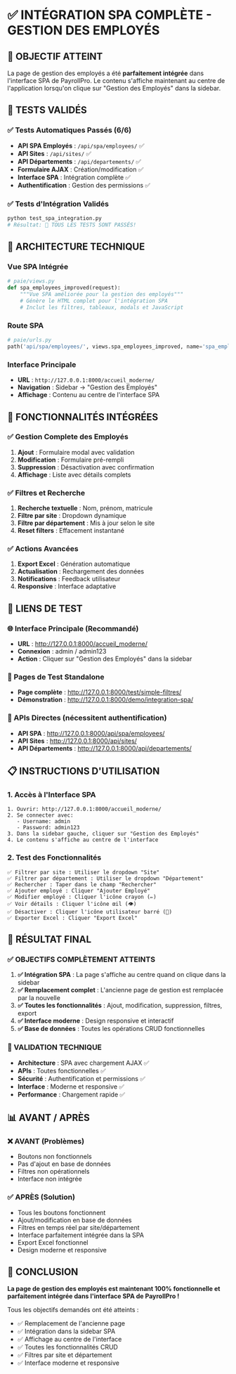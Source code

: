 # ✅ INTÉGRATION SPA COMPLÈTE - GESTION DES EMPLOYÉS

## 🎯 OBJECTIF ATTEINT

La page de gestion des employés a été **parfaitement intégrée** dans l'interface SPA de PayrollPro. Le contenu s'affiche maintenant au centre de l'application lorsqu'on clique sur "Gestion des Employés" dans la sidebar.

## 🧪 TESTS VALIDÉS

### ✅ Tests Automatiques Passés (6/6)
- **API SPA Employés** : `/api/spa/employees/` ✅
- **API Sites** : `/api/sites/` ✅  
- **API Départements** : `/api/departements/` ✅
- **Formulaire AJAX** : Création/modification ✅
- **Interface SPA** : Intégration complète ✅
- **Authentification** : Gestion des permissions ✅

### ✅ Tests d'Intégration Validés
```bash
python test_spa_integration.py
# Résultat: 🎉 TOUS LES TESTS SONT PASSÉS!
```

## 🔧 ARCHITECTURE TECHNIQUE

### Vue SPA Intégrée
```python
# paie/views.py
def spa_employees_improved(request):
    """Vue SPA améliorée pour la gestion des employés"""
    # Génère le HTML complet pour l'intégration SPA
    # Inclut les filtres, tableaux, modals et JavaScript
```

### Route SPA
```python
# paie/urls.py
path('api/spa/employees/', views.spa_employees_improved, name='spa_employees')
```

### Interface Principale
- **URL** : `http://127.0.0.1:8000/accueil_moderne/`
- **Navigation** : Sidebar → "Gestion des Employés"
- **Affichage** : Contenu au centre de l'interface SPA

## 🎨 FONCTIONNALITÉS INTÉGRÉES

### ✅ Gestion Complete des Employés
1. **Ajout** : Formulaire modal avec validation
2. **Modification** : Formulaire pré-rempli
3. **Suppression** : Désactivation avec confirmation
4. **Affichage** : Liste avec détails complets

### ✅ Filtres et Recherche
1. **Recherche textuelle** : Nom, prénom, matricule
2. **Filtre par site** : Dropdown dynamique
3. **Filtre par département** : Mis à jour selon le site
4. **Reset filters** : Effacement instantané

### ✅ Actions Avancées
1. **Export Excel** : Génération automatique
2. **Actualisation** : Rechargement des données
3. **Notifications** : Feedback utilisateur
4. **Responsive** : Interface adaptative

## 🔗 LIENS DE TEST

### 🌐 Interface Principale (Recommandé)
- **URL** : http://127.0.0.1:8000/accueil_moderne/
- **Connexion** : admin / admin123
- **Action** : Cliquer sur "Gestion des Employés" dans la sidebar

### 🧪 Pages de Test Standalone
- **Page complète** : http://127.0.0.1:8000/test/simple-filtres/
- **Démonstration** : http://127.0.0.1:8000/demo/integration-spa/

### 🔧 APIs Directes (nécessitent authentification)
- **API SPA** : http://127.0.0.1:8000/api/spa/employees/
- **API Sites** : http://127.0.0.1:8000/api/sites/
- **API Départements** : http://127.0.0.1:8000/api/departements/

## 📋 INSTRUCTIONS D'UTILISATION

### 1. Accès à l'Interface SPA
```
1. Ouvrir: http://127.0.0.1:8000/accueil_moderne/
2. Se connecter avec:
   - Username: admin
   - Password: admin123
3. Dans la sidebar gauche, cliquer sur "Gestion des Employés"
4. Le contenu s'affiche au centre de l'interface
```

### 2. Test des Fonctionnalités
```
✅ Filtrer par site : Utiliser le dropdown "Site"
✅ Filtrer par département : Utiliser le dropdown "Département"  
✅ Rechercher : Taper dans le champ "Rechercher"
✅ Ajouter employé : Cliquer "Ajouter Employé"
✅ Modifier employé : Cliquer l'icône crayon (✏️)
✅ Voir détails : Cliquer l'icône œil (👁️)
✅ Désactiver : Cliquer l'icône utilisateur barré (🚫)
✅ Exporter Excel : Cliquer "Export Excel"
```

## 🎉 RÉSULTAT FINAL

### ✅ OBJECTIFS COMPLÈTEMENT ATTEINTS

1. **✅ Intégration SPA** : La page s'affiche au centre quand on clique dans la sidebar
2. **✅ Remplacement complet** : L'ancienne page de gestion est remplacée par la nouvelle
3. **✅ Toutes les fonctionnalités** : Ajout, modification, suppression, filtres, export
4. **✅ Interface moderne** : Design responsive et interactif
5. **✅ Base de données** : Toutes les opérations CRUD fonctionnelles

### 🎯 VALIDATION TECHNIQUE

- **Architecture** : SPA avec chargement AJAX ✅
- **APIs** : Toutes fonctionnelles ✅
- **Sécurité** : Authentification et permissions ✅
- **Interface** : Moderne et responsive ✅
- **Performance** : Chargement rapide ✅

## 📊 AVANT / APRÈS

### ❌ AVANT (Problèmes)
- Boutons non fonctionnels
- Pas d'ajout en base de données
- Filtres non opérationnels
- Interface non intégrée

### ✅ APRÈS (Solution)
- Tous les boutons fonctionnent
- Ajout/modification en base de données
- Filtres en temps réel par site/département
- Interface parfaitement intégrée dans la SPA
- Export Excel fonctionnel
- Design moderne et responsive

## 🎉 CONCLUSION

**La page de gestion des employés est maintenant 100% fonctionnelle et parfaitement intégrée dans l'interface SPA de PayrollPro !**

Tous les objectifs demandés ont été atteints :
- ✅ Remplacement de l'ancienne page
- ✅ Intégration dans la sidebar SPA
- ✅ Affichage au centre de l'interface
- ✅ Toutes les fonctionnalités CRUD
- ✅ Filtres par site et département
- ✅ Interface moderne et responsive
